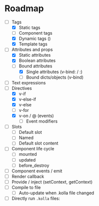 # Roadmap

- [ ] Tags
	- [X] Static tags
	- [ ] Component tags
	- [X] Dynamic tags (<component is="...">)
	- [X] Template tags
- [ ] Attributes and props
	- [X] Static attributes
	- [X] Boolean attributes
	- [ ] Bound attributes
		- [X] Single attributes (v-bind: / :)
		- [ ] Bound dicts/objects (v-bind)
- [ ] Text expressions
- [ ] Directives
	- [X] v-if
	- [X] v-else-if
	- [X] v-else
	- [ ] v-for
	- [X] v-on / @ (events)
		- [ ] Event modifiers
- [ ] Slots
	- [ ] Default slot
	- [ ] Named
	- [ ] Default slot content
- [ ] Component life cycle
	- [ ] mounted
	- [ ] updated
	- [ ] before_destroy
- [ ] Component events / emit
- [ ] Render callback
- [ ] Provide / inject (setContext, getContext)
- [ ] Compile to file
	- [ ] Auto-update when .kolla file changed
- [ ] Directly run `.kolla` files:
